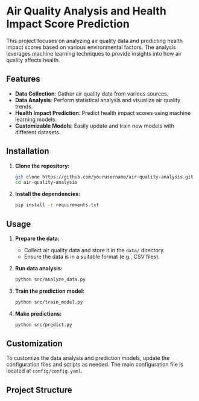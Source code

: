 # Air Quality Analysis and Health Impact Score Prediction

This project focuses on analyzing air quality data and predicting health impact scores based on various environmental factors. The analysis leverages machine learning techniques to provide insights into how air quality affects health.

## Features

- **Data Collection**: Gather air quality data from various sources.
- **Data Analysis**: Perform statistical analysis and visualize air quality trends.
- **Health Impact Prediction**: Predict health impact scores using machine learning models.
- **Customizable Models**: Easily update and train new models with different datasets.

## Installation

1. **Clone the repository:**
    ```bash
    git clone https://github.com/yourusername/air-quality-analysis.git
    cd air-quality-analysis
    ```

2. **Install the dependencies:**
    ```bash
    pip install -r requirements.txt
    ```

## Usage

1. **Prepare the data:**
    - Collect air quality data and store it in the `data/` directory.
    - Ensure the data is in a suitable format (e.g., CSV files).

2. **Run data analysis:**
    ```bash
    python src/analyze_data.py
    ```

3. **Train the prediction model:**
    ```bash
    python src/train_model.py
    ```

4. **Make predictions:**
    ```bash
    python src/predict.py
    ```

## Customization

To customize the data analysis and prediction models, update the configuration files and scripts as needed. The main configuration file is located at `config/config.yaml`.

## Project Structure

